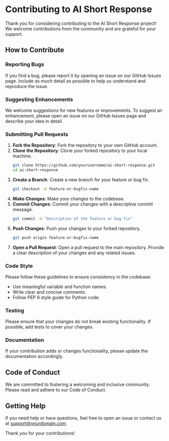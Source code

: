# Contributing to AI Short Response

Thank you for considering contributing to the AI Short Response project! We welcome contributions from the community and are grateful for your support.

## How to Contribute

### Reporting Bugs

If you find a bug, please report it by opening an issue on our GitHub Issues page. Include as much detail as possible to help us understand and reproduce the issue.

### Suggesting Enhancements

We welcome suggestions for new features or improvements. To suggest an enhancement, please open an issue on our GitHub Issues page and describe your idea in detail.

### Submitting Pull Requests

1. **Fork the Repository**: Fork the repository to your own GitHub account.
2. **Clone the Repository**: Clone your forked repository to your local machine.
    ```bash
    git clone https://github.com/yourusername/ai-short-response.git
    cd ai-short-response
    ```
3. **Create a Branch**: Create a new branch for your feature or bug fix.
    ```bash
    git checkout -b feature-or-bugfix-name
    ```
4. **Make Changes**: Make your changes to the codebase.
5. **Commit Changes**: Commit your changes with a descriptive commit message.
    ```bash
    git commit -m "Description of the feature or bug fix"
    ```
6. **Push Changes**: Push your changes to your forked repository.
    ```bash
    git push origin feature-or-bugfix-name
    ```
7. **Open a Pull Request**: Open a pull request to the main repository. Provide a clear description of your changes and any related issues.

### Code Style

Please follow these guidelines to ensure consistency in the codebase:

- Use meaningful variable and function names.
- Write clear and concise comments.
- Follow PEP 8 style guide for Python code.

### Testing

Please ensure that your changes do not break existing functionality. If possible, add tests to cover your changes.

### Documentation

If your contribution adds or changes functionality, please update the documentation accordingly.

## Code of Conduct

We are committed to fostering a welcoming and inclusive community. Please read and adhere to our Code of Conduct.

## Getting Help

If you need help or have questions, feel free to open an issue or contact us at support@yourdomain.com.

Thank you for your contributions!

